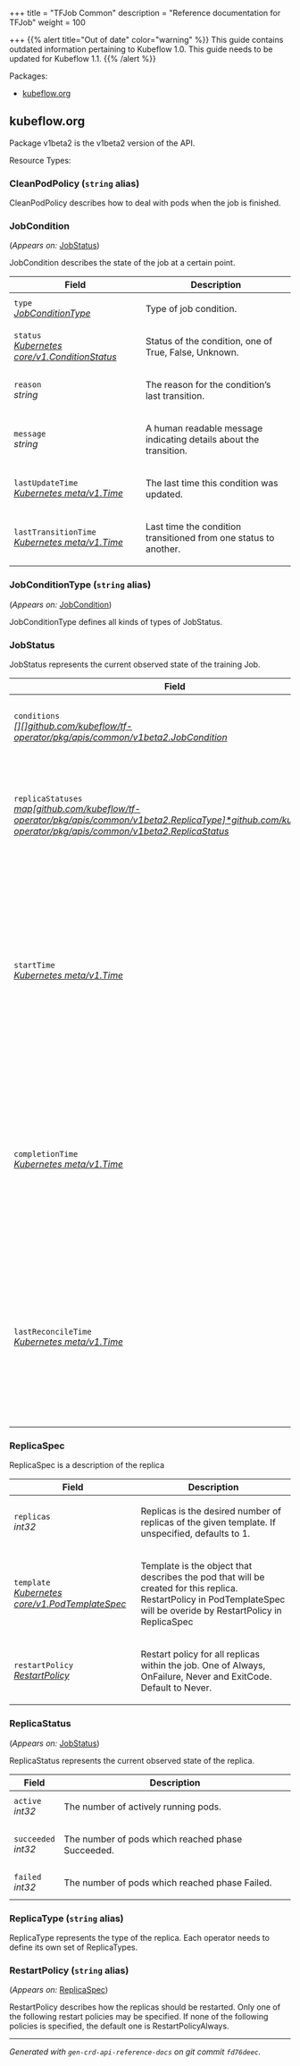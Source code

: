+++
title = "TFJob Common"
description = "Reference documentation for TFJob"
weight = 100
                    
+++
{{% alert title="Out of date" color="warning" %}}
This guide contains outdated information pertaining to Kubeflow 1.0. This guide
needs to be updated for Kubeflow 1.1.
{{% /alert %}}
<p>Packages:</p>
<ul>
<li>
<a href="#kubeflow.org">kubeflow.org</a>
</li>
</ul>
<h2 id="kubeflow.org">kubeflow.org</h2>
<p>
<p>Package v1beta2 is the v1beta2 version of the API.</p>
</p>
Resource Types:
<ul></ul>
<h3 id="github.com/kubeflow/tf-operator/pkg/apis/common/v1beta2.CleanPodPolicy">CleanPodPolicy
(<code>string</code> alias)</p></h3>
<p>
<p>CleanPodPolicy describes how to deal with pods when the job is finished.</p>
</p>
<h3 id="github.com/kubeflow/tf-operator/pkg/apis/common/v1beta2.JobCondition">JobCondition
</h3>
<p>
(<em>Appears on:</em>
<a href="#github.com%2fkubeflow%2ftf-operator%2fpkg%2fapis%2fcommon%2fv1beta2.JobStatus">JobStatus</a>)
</p>
<p>
<p>JobCondition describes the state of the job at a certain point.</p>
</p>
<div class="table-responsive"><table class="table table-bordered">
<thead class="thead-light">
<tr>
<th>Field</th>
<th>Description</th>
</tr>
</thead>
<tbody>
<tr>
<td>
<code>type</code></br>
<em>
<a href="#github.com/kubeflow/tf-operator/pkg/apis/common/v1beta2.JobConditionType">
JobConditionType
</a>
</em>
</td>
<td>
<p>Type of job condition.</p>
</td>
</tr>
<tr>
<td>
<code>status</code></br>
<em>
<a href="https://kubernetes.io/docs/reference/generated/kubernetes-api/v1.13/#conditionstatus-v1-core">
Kubernetes core/v1.ConditionStatus
</a>
</em>
</td>
<td>
<p>Status of the condition, one of True, False, Unknown.</p>
</td>
</tr>
<tr>
<td>
<code>reason</code></br>
<em>
string
</em>
</td>
<td>
<p>The reason for the condition&rsquo;s last transition.</p>
</td>
</tr>
<tr>
<td>
<code>message</code></br>
<em>
string
</em>
</td>
<td>
<p>A human readable message indicating details about the transition.</p>
</td>
</tr>
<tr>
<td>
<code>lastUpdateTime</code></br>
<em>
<a href="https://kubernetes.io/docs/reference/generated/kubernetes-api/v1.13/#time-v1-meta">
Kubernetes meta/v1.Time
</a>
</em>
</td>
<td>
<p>The last time this condition was updated.</p>
</td>
</tr>
<tr>
<td>
<code>lastTransitionTime</code></br>
<em>
<a href="https://kubernetes.io/docs/reference/generated/kubernetes-api/v1.13/#time-v1-meta">
Kubernetes meta/v1.Time
</a>
</em>
</td>
<td>
<p>Last time the condition transitioned from one status to another.</p>
</td>
</tr>
</tbody>
</table>
<h3 id="github.com/kubeflow/tf-operator/pkg/apis/common/v1beta2.JobConditionType">JobConditionType
(<code>string</code> alias)</p></h3>
<p>
(<em>Appears on:</em>
<a href="#github.com%2fkubeflow%2ftf-operator%2fpkg%2fapis%2fcommon%2fv1beta2.JobCondition">JobCondition</a>)
</p>
<p>
<p>JobConditionType defines all kinds of types of JobStatus.</p>
</p>
<h3 id="github.com/kubeflow/tf-operator/pkg/apis/common/v1beta2.JobStatus">JobStatus
</h3>
<p>
<p>JobStatus represents the current observed state of the training Job.</p>
</p>
<div class="table-responsive"><table class="table table-bordered">
<thead class="thead-light">
<tr>
<th>Field</th>
<th>Description</th>
</tr>
</thead>
<tbody>
<tr>
<td>
<code>conditions</code></br>
<em>
<a href="#github.com/kubeflow/tf-operator/pkg/apis/common/v1beta2.JobCondition">
[][]github.com/kubeflow/tf-operator/pkg/apis/common/v1beta2.JobCondition
</a>
</em>
</td>
<td>
<p>Conditions is an array of current observed job conditions.</p>
</td>
</tr>
<tr>
<td>
<code>replicaStatuses</code></br>
<em>
<a href="#github.com/kubeflow/tf-operator/pkg/apis/common/v1beta2.ReplicaStatus">
map[github.com/kubeflow/tf-operator/pkg/apis/common/v1beta2.ReplicaType]*github.com/kubeflow/tf-operator/pkg/apis/common/v1beta2.ReplicaStatus
</a>
</em>
</td>
<td>
<p>ReplicaStatuses is map of ReplicaType and ReplicaStatus,
specifies the status of each replica.</p>
</td>
</tr>
<tr>
<td>
<code>startTime</code></br>
<em>
<a href="https://kubernetes.io/docs/reference/generated/kubernetes-api/v1.13/#time-v1-meta">
Kubernetes meta/v1.Time
</a>
</em>
</td>
<td>
<p>Represents time when the job was acknowledged by the job controller.
It is not guaranteed to be set in happens-before order across separate operations.
It is represented in RFC3339 form and is in UTC.</p>
</td>
</tr>
<tr>
<td>
<code>completionTime</code></br>
<em>
<a href="https://kubernetes.io/docs/reference/generated/kubernetes-api/v1.13/#time-v1-meta">
Kubernetes meta/v1.Time
</a>
</em>
</td>
<td>
<p>Represents time when the job was completed. It is not guaranteed to
be set in happens-before order across separate operations.
It is represented in RFC3339 form and is in UTC.</p>
</td>
</tr>
<tr>
<td>
<code>lastReconcileTime</code></br>
<em>
<a href="https://kubernetes.io/docs/reference/generated/kubernetes-api/v1.13/#time-v1-meta">
Kubernetes meta/v1.Time
</a>
</em>
</td>
<td>
<p>Represents last time when the job was reconciled. It is not guaranteed to
be set in happens-before order across separate operations.
It is represented in RFC3339 form and is in UTC.</p>
</td>
</tr>
</tbody>
</table>
<h3 id="github.com/kubeflow/tf-operator/pkg/apis/common/v1beta2.ReplicaSpec">ReplicaSpec
</h3>
<p>
<p>ReplicaSpec is a description of the replica</p>
</p>
<div class="table-responsive"><table class="table table-bordered">
<thead class="thead-light">
<tr>
<th>Field</th>
<th>Description</th>
</tr>
</thead>
<tbody>
<tr>
<td>
<code>replicas</code></br>
<em>
int32
</em>
</td>
<td>
<p>Replicas is the desired number of replicas of the given template.
If unspecified, defaults to 1.</p>
</td>
</tr>
<tr>
<td>
<code>template</code></br>
<em>
<a href="https://kubernetes.io/docs/reference/generated/kubernetes-api/v1.13/#podtemplatespec-v1-core">
Kubernetes core/v1.PodTemplateSpec
</a>
</em>
</td>
<td>
<p>Template is the object that describes the pod that
will be created for this replica. RestartPolicy in PodTemplateSpec
will be overide by RestartPolicy in ReplicaSpec</p>
</td>
</tr>
<tr>
<td>
<code>restartPolicy</code></br>
<em>
<a href="#github.com/kubeflow/tf-operator/pkg/apis/common/v1beta2.RestartPolicy">
RestartPolicy
</a>
</em>
</td>
<td>
<p>Restart policy for all replicas within the job.
One of Always, OnFailure, Never and ExitCode.
Default to Never.</p>
</td>
</tr>
</tbody>
</table>
<h3 id="github.com/kubeflow/tf-operator/pkg/apis/common/v1beta2.ReplicaStatus">ReplicaStatus
</h3>
<p>
(<em>Appears on:</em>
<a href="#github.com%2fkubeflow%2ftf-operator%2fpkg%2fapis%2fcommon%2fv1beta2.JobStatus">JobStatus</a>)
</p>
<p>
<p>ReplicaStatus represents the current observed state of the replica.</p>
</p>
<div class="table-responsive"><table class="table table-bordered">
<thead class="thead-light">
<tr>
<th>Field</th>
<th>Description</th>
</tr>
</thead>
<tbody>
<tr>
<td>
<code>active</code></br>
<em>
int32
</em>
</td>
<td>
<p>The number of actively running pods.</p>
</td>
</tr>
<tr>
<td>
<code>succeeded</code></br>
<em>
int32
</em>
</td>
<td>
<p>The number of pods which reached phase Succeeded.</p>
</td>
</tr>
<tr>
<td>
<code>failed</code></br>
<em>
int32
</em>
</td>
<td>
<p>The number of pods which reached phase Failed.</p>
</td>
</tr>
</tbody>
</table>
<h3 id="github.com/kubeflow/tf-operator/pkg/apis/common/v1beta2.ReplicaType">ReplicaType
(<code>string</code> alias)</p></h3>
<p>
<p>ReplicaType represents the type of the replica. Each operator needs to define its
own set of ReplicaTypes.</p>
</p>
<h3 id="github.com/kubeflow/tf-operator/pkg/apis/common/v1beta2.RestartPolicy">RestartPolicy
(<code>string</code> alias)</p></h3>
<p>
(<em>Appears on:</em>
<a href="#github.com%2fkubeflow%2ftf-operator%2fpkg%2fapis%2fcommon%2fv1beta2.ReplicaSpec">ReplicaSpec</a>)
</p>
<p>
<p>RestartPolicy describes how the replicas should be restarted.
Only one of the following restart policies may be specified.
If none of the following policies is specified, the default one
is RestartPolicyAlways.</p>
</p>
<hr/>
<p><em>
Generated with <code>gen-crd-api-reference-docs</code>
on git commit <code>fd76deec</code>.
</em></p>
